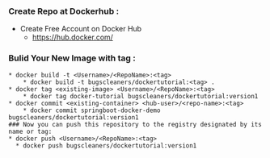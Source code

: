 

### Create Repo at Dockerhub :
* Create Free Account on Docker Hub
  * https://hub.docker.com/
  
### Bulid Your New Image with tag :
```
* docker build -t <Username>/<RepoName>:<tag>
    * docker build -t bugscleaners/dockertutorial:<tag> .
* docker tag <existing-image> <Username>/<RepoName>:<tag>
    * docker tag docker-tutorial bugscleaners/dockertutorial:version1
* docker commit <existing-container> <hub-user>/<repo-name>:<tag>
    * docker commit springboot-docker-demo bugscleaners/dockertutorial:version1
### Now you can push this repository to the registry designated by its name or tag:
* docker push <Username>/<RepoName>:<tag>
  * docker push bugscleaners/dockertutorial:version1
```
